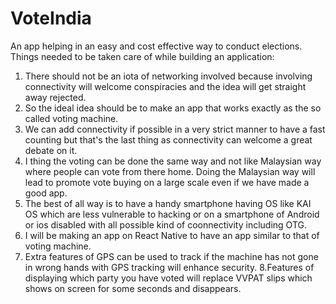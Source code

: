 # VoteIndia
An app helping in an easy and cost effective way to conduct elections.
Things needed to be taken care of while building an application:
1. There should not be an iota of networking involved because involving connectivity will welcome conspiracies and the idea will get straight away rejected.
2. So the ideal idea should be to make an app that works exactly as the so called voting machine.
3. We can add connectivity if possible in a very strict manner to have a fast counting but that's the last thing as connectivity can welcome a great debate on it.
4. I thing the voting can be done the same way and not like Malaysian way where people can vote from there home. Doing the Malaysian way will lead to promote vote buying on a large scale even if we have made a good app.
5. The best of all way is to have a handy smartphone having OS like KAI OS which are less vulnerable to hacking or on a smartphone of Android or ios disabled with all possible kind of coonnectivity including OTG.
6. I will be making an app on React Native to have an app similar to that of voting machine.
7. Extra features of GPS can be used to track if the machine has not gone in wrong hands with GPS tracking will enhance security.
8.Features of displaying which party you have voted will replace VVPAT slips which shows on screen for some seconds and disappears.
